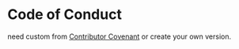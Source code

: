 # Code of Conduct

need custom from [Contributor Covenant](https://www.contributor-covenant.org/) or create your own version.
